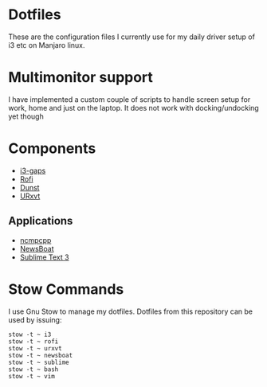 # Dotfiles
These are the configuration files I currently use for my daily driver setup of i3 etc on Manjaro linux.

# Multimonitor support
I have implemented a custom couple of scripts to handle screen setup for work, home and just on the laptop. It does not work with docking/undocking yet though

# Components
* [i3-gaps](https://github.com/Airblader/i3)
* [Rofi](https://github.com/DaveDavenport/rofi)
* [Dunst](https://github.com/dunst-project/dunst) 
* [URxvt](https://github.com/exg/rxvt-unicode)

## Applications
* [ncmpcpp](https://github.com/arybczak/ncmpcpp)
* [NewsBoat](https://github.com/newsboat/newsboat)
* [Sublime Text 3](https://www.sublimetext.com/)

# Stow Commands
I use Gnu Stow to manage my dotfiles. Dotfiles from this repository can be used by issuing:
~~~
stow -t ~ i3  
stow -t ~ rofi  
stow -t ~ urxvt
stow -t ~ newsboat
stow -t ~ sublime
stow -t ~ bash
stow -t ~ vim
~~~
